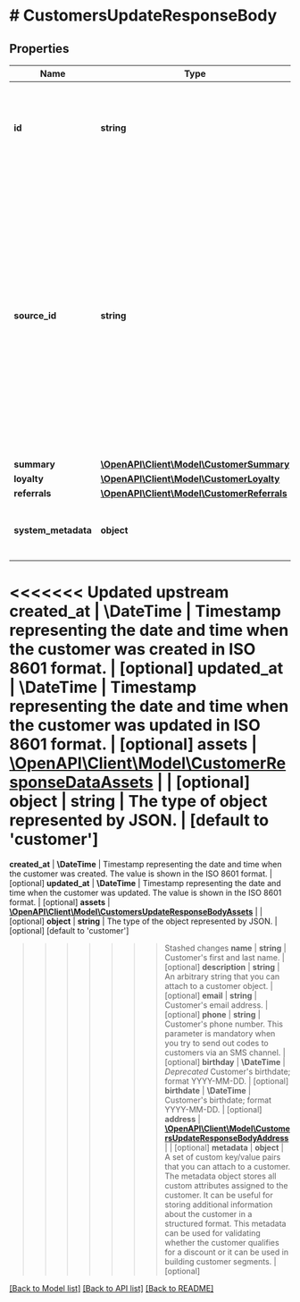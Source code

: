 # # CustomersUpdateResponseBody

## Properties

Name | Type | Description | Notes
------------ | ------------- | ------------- | -------------
**id** | **string** | The ID of an existing customer that will be linked to redemption in this request. | [optional]
**source_id** | **string** | A unique identifier of the customer who validates a voucher. It can be a customer ID or email from a CRM system, database, or a third-party service. If you also pass a customer ID (unique ID assigned by Voucherify), the source ID will be ignored. | [optional]
**summary** | [**\OpenAPI\Client\Model\CustomerSummary**](CustomerSummary.md) |  |
**loyalty** | [**\OpenAPI\Client\Model\CustomerLoyalty**](CustomerLoyalty.md) |  |
**referrals** | [**\OpenAPI\Client\Model\CustomerReferrals**](CustomerReferrals.md) |  |
**system_metadata** | **object** | Object used to store system metadata information. | [optional]
<<<<<<< Updated upstream
**created_at** | **\DateTime** | Timestamp representing the date and time when the customer was created in ISO 8601 format. | [optional]
**updated_at** | **\DateTime** | Timestamp representing the date and time when the customer was updated in ISO 8601 format. | [optional]
**assets** | [**\OpenAPI\Client\Model\CustomerResponseDataAssets**](CustomerResponseDataAssets.md) |  | [optional]
**object** | **string** | The type of object represented by JSON. | [default to 'customer']
=======
**created_at** | **\DateTime** | Timestamp representing the date and time when the customer was created. The value is shown in the ISO 8601 format. | [optional]
**updated_at** | **\DateTime** | Timestamp representing the date and time when the customer was updated. The value is shown in the ISO 8601 format. | [optional]
**assets** | [**\OpenAPI\Client\Model\CustomersUpdateResponseBodyAssets**](CustomersUpdateResponseBodyAssets.md) |  | [optional]
**object** | **string** | The type of the object represented by JSON. | [optional] [default to 'customer']
>>>>>>> Stashed changes
**name** | **string** | Customer&#39;s first and last name. | [optional]
**description** | **string** | An arbitrary string that you can attach to a customer object. | [optional]
**email** | **string** | Customer&#39;s email address. | [optional]
**phone** | **string** | Customer&#39;s phone number. This parameter is mandatory when you try to send out codes to customers via an SMS channel. | [optional]
**birthday** | **\DateTime** | *Deprecated* Customer&#39;s birthdate; format YYYY-MM-DD. | [optional]
**birthdate** | **\DateTime** | Customer&#39;s birthdate; format YYYY-MM-DD. | [optional]
**address** | [**\OpenAPI\Client\Model\CustomersUpdateResponseBodyAddress**](CustomersUpdateResponseBodyAddress.md) |  | [optional]
**metadata** | **object** | A set of custom key/value pairs that you can attach to a customer. The metadata object stores all custom attributes assigned to the customer. It can be useful for storing additional information about the customer in a structured format. This metadata can be used for validating whether the customer qualifies for a discount or it can be used in building customer segments. | [optional]

[[Back to Model list]](../../README.md#models) [[Back to API list]](../../README.md#endpoints) [[Back to README]](../../README.md)
